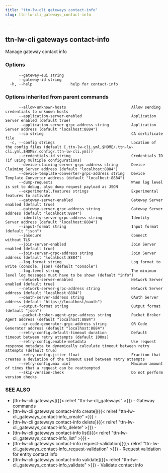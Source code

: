 ```yaml
---
title: "ttn-lw-cli gateways contact-info"
slug: ttn-lw-cli_gateways_contact-info

---
```


## ttn-lw-cli gateways contact-info

Manage gateway contact info

### Options

```
      --gateway-eui string   
      --gateway-id string    
  -h, --help                 help for contact-info
```

### Options inherited from parent commands

```
      --allow-unknown-hosts                             Allow sending credentials to unknown hosts
      --application-server-enabled                      Application Server enabled (default true)
      --application-server-grpc-address string          Application Server address (default "localhost:8884")
      --ca string                                       CA certificate file
  -c, --config strings                                  Location of the config files (default [.ttn-lw-cli.yml,$HOME/.ttn-lw-cli.yml,$HOME/.config/.ttn-lw-cli.yml])
      --credentials-id string                           Credentials ID (if using multiple configurations)
      --device-claiming-server-grpc-address string      Device Claiming Server address (default "localhost:8884")
      --device-template-converter-grpc-address string   Device Template Converter address (default "localhost:8884")
      --dump-requests                                   When log level is set to debug, also dump request payload as JSON
      --experimental.features strings                   Experimental features to activate
      --gateway-server-enabled                          Gateway Server enabled (default true)
      --gateway-server-grpc-address string              Gateway Server address (default "localhost:8884")
      --identity-server-grpc-address string             Identity Server address (default "localhost:8884")
      --input-format string                             Input format (default "json")
      --insecure                                        Connect without TLS
      --join-server-enabled                             Join Server enabled (default true)
      --join-server-grpc-address string                 Join Server address (default "localhost:8884")
      --log.format string                               Log format to write (console, json) (default "console")
      --log.level string                                The minimum level log messages must have to be shown (default "info")
      --network-server-enabled                          Network Server enabled (default true)
      --network-server-grpc-address string              Network Server address (default "localhost:8884")
      --oauth-server-address string                     OAuth Server address (default "https://localhost/oauth")
      --output-format string                            Output format (default "json")
      --packet-broker-agent-grpc-address string         Packet Broker Agent address (default "localhost:8884")
      --qr-code-generator-grpc-address string           QR Code Generator address (default "localhost:8884")
      --retry-config.default-timeout duration           Default timeout between retry attempts (default 100ms)
      --retry-config.enable-metadata                    Use request response metadata to dynamically calculate timeout between retry attempts (default true)
      --retry-config.jitter float                       Fraction that creates a deviation of the timeout used between retry attempts
      --retry-config.max uint                           Maximum amount of times that a request can be reattempted
      --skip-version-check                              Do not perform version checks
```

### SEE ALSO

* [ttn-lw-cli gateways]({{< relref "ttn-lw-cli_gateways" >}})	 - Gateway commands
* [ttn-lw-cli gateways contact-info create]({{< relref "ttn-lw-cli_gateways_contact-info_create" >}})	 - 
* [ttn-lw-cli gateways contact-info delete]({{< relref "ttn-lw-cli_gateways_contact-info_delete" >}})	 - 
* [ttn-lw-cli gateways contact-info list]({{< relref "ttn-lw-cli_gateways_contact-info_list" >}})	 - 
* [ttn-lw-cli gateways contact-info request-validation]({{< relref "ttn-lw-cli_gateways_contact-info_request-validation" >}})	 - Request validation for entity contact info
* [ttn-lw-cli gateways contact-info validate]({{< relref "ttn-lw-cli_gateways_contact-info_validate" >}})	 - Validate contact info

